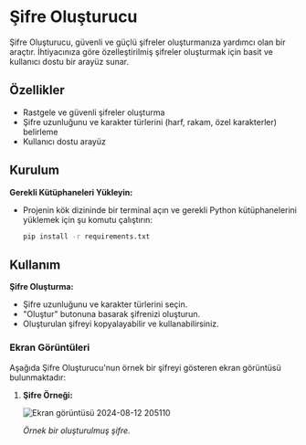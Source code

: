 # Şifre Oluşturucu

Şifre Oluşturucu, güvenli ve güçlü şifreler oluşturmanıza yardımcı olan bir araçtır. İhtiyacınıza göre özelleştirilmiş şifreler oluşturmak için basit ve kullanıcı dostu bir arayüz sunar.

## Özellikler

- Rastgele ve güvenli şifreler oluşturma
- Şifre uzunluğunu ve karakter türlerini (harf, rakam, özel karakterler) belirleme
- Kullanıcı dostu arayüz

## Kurulum

 **Gerekli Kütüphaneleri Yükleyin:**
   - Projenin kök dizininde bir terminal açın ve gerekli Python kütüphanelerini yüklemek için şu komutu çalıştırın:
     ```bash
     pip install -r requirements.txt
     ```

## Kullanım

 **Şifre Oluşturma:**
   - Şifre uzunluğunu ve karakter türlerini seçin.
   - "Oluştur" butonuna basarak şifrenizi oluşturun.
   - Oluşturulan şifreyi kopyalayabilir ve kullanabilirsiniz.

### Ekran Görüntüleri

Aşağıda Şifre Oluşturucu'nun örnek bir şifreyi gösteren ekran görüntüsü bulunmaktadır:

1. **Şifre Örneği:**
 
   ![Ekran görüntüsü 2024-08-12 205110](https://github.com/user-attachments/assets/802a1467-4f9e-40a8-acfc-c1739d10d01c)
   
   *Örnek bir oluşturulmuş şifre.*
